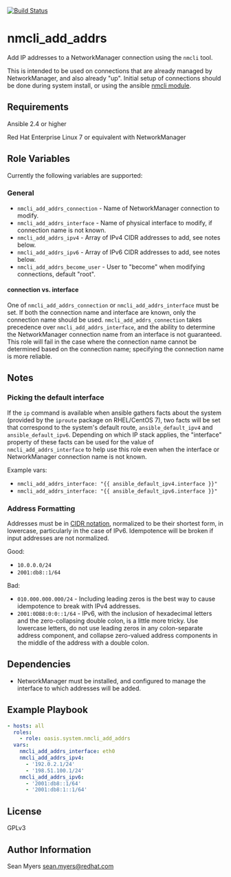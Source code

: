 [![Build Status](https://travis-ci.org/oasis-roles/nmcli_add_addrs.svg?branch=master)](https://travis-ci.org/oasis-roles/nmcli_add_addrs)

# nmcli_add_addrs

Add IP addresses to a NetworkManager connection using the `nmcli` tool.

This is intended to be used on connections that are already managed by
NetworkManager, and also already "up". Initial setup of connections should
be done during system install, or using the ansible
[nmcli module](https://docs.ansible.com/ansible/latest/modules/nmcli_module.html).

## Requirements

Ansible 2.4 or higher

Red Hat Enterprise Linux 7 or equivalent with NetworkManager

## Role Variables

Currently the following variables are supported:

### General

* `nmcli_add_addrs_connection` - Name of NetworkManager connection to modify.
* `nmcli_add_addrs_interface` - Name of physical interface to modify,
  if connection name is not known.
* `nmcli_add_addrs_ipv4` - Array of IPv4 CIDR addresses to add, see notes below.
* `nmcli_add_addrs_ipv6` - Array of IPv6 CIDR addresses to add, see notes below.
* `nmcli_add_addrs_become_user` - User to "become" when modifying connections,
  default "root".

#### connection vs. interface

One of `nmcli_add_addrs_connection` or `nmcli_add_addrs_interface` must be
set. If both the connection name and interface are known, only the connection
name should be used. `nmcli_add_addrs_connection` takes precedence over
`nmcli_add_addrs_interface`, and the ability to determine the NetworkManager
connection name from an interface is not guaranteed. This role will fail in
the case where the connection name cannot be determined based on the connection
name; specifying the connection name is more reliable.

## Notes

### Picking the default interface

If the `ip` command is available when ansible gathers facts about the system
(provided by the `iproute` package on RHEL/CentOS 7), two facts will be set
that correspond to the system's default route, `ansible_default_ipv4` and
`ansible_default_ipv6`. Depending on which IP stack applies, the "interface"
property of these facts can be used for the value of `nmcli_add_addrs_interface`
to help use this role even when the interface or NetworkManager connection name
is not known.

Example vars:

- `nmcli_add_addrs_interface: "{{ ansible_default_ipv4.interface }}"`
- `nmcli_add_addrs_interface: "{{ ansible_default_ipv6.interface }}"`

### Address Formatting

Addresses must be in 
[CIDR notation](https://en.wikipedia.org/wiki/Classless_Inter-Domain_Routing#CIDR_notation),
normalized to be their shortest form, in lowercase, particularly in the case
of IPv6. Idempotence will be broken if input addresses are not normalized.

Good:

- `10.0.0.0/24`
- `2001:db8::1/64`

Bad:

- `010.000.000.000/24` - Including leading zeros is the best way to cause
  idempotence to break with IPv4 addresses.
- `2001:0DB8:0:0::1/64` - IPv6, with the inclusion of hexadecimal letters and
  the zero-collapsing double colon, is a little more tricky. Use lowercase
  letters, do not use leading zeros in any colon-separate address component,
  and collapse zero-valued address components in the middle of the address
  with a double colon.

## Dependencies

- NetworkManager must be installed, and configured to manage the interface
  to which addresses will be added.

## Example Playbook

```yaml
- hosts: all
  roles:
    - role: oasis.system.nmcli_add_addrs
  vars:
    nmcli_add_addrs_interface: eth0
    nmcli_add_addrs_ipv4:
      - '192.0.2.1/24'
      - '198.51.100.1/24'
    nmcli_add_addrs_ipv6:
      - '2001:db8::1/64'
      - '2001:db8:1::1/64'
```

## License

GPLv3

## Author Information

Sean Myers <sean.myers@redhat.com>
